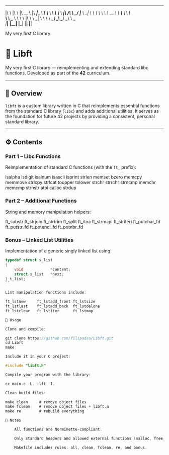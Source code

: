  ___        ___   ________   ________  _________   
|\  \      |\  \ |\   __  \ |\  _____\|\___   ___\ 
\ \  \     \ \  \\ \  \|\ /_\ \  \__/ \|___ \  \_| 
 \ \  \     \ \  \\ \   __  \\ \   __\     \ \  \  
  \ \  \____ \ \  \\ \  \|\  \\ \  \_|      \ \  \ 
   \ \_______\\ \__\\ \_______\\ \__\        \ \__\
    \|_______| \|__| \|_______| \|__|         \|__|

My very first C library


# 🧩 Libft

My very first C library — reimplementing and extending standard libc functions.
Developed as part of the **42** curriculum.

---

## 🧠 Overview

`libft` is a custom library written in C that reimplements essential functions from the standard C library (`libc`) and adds additional utilities.
It serves as the foundation for future 42 projects by providing a consistent, personal standard library.

---

## ⚙️ Contents

### **Part 1 – Libc Functions**
Reimplementation of standard C functions (with the `ft_` prefix):

isalpha isdigit isalnum isascii isprint
strlen memset bzero memcpy memmove
strlcpy strlcat toupper tolower strchr
strrchr strncmp memchr memcmp strnstr
atoi calloc strdup


### **Part 2 – Additional Functions**
String and memory manipulation helpers:

ft_substr ft_strjoin ft_strtrim
ft_split ft_itoa ft_strmapi
ft_striteri ft_putchar_fd ft_putstr_fd
ft_putendl_fd ft_putnbr_fd


### **Bonus – Linked List Utilities**
Implementation of a generic singly linked list using:
```c
typedef struct s_list
{
    void            *content;
    struct s_list   *next;
} t_list;
``

List manipulation functions include:

ft_lstnew     ft_lstadd_front ft_lstsize
ft_lstlast    ft_lstadd_back  ft_lstdelone
ft_lstclear   ft_lstiter      ft_lstmap

🧪 Usage

Clone and compile:

git clone https://github.com/filipadsa/Libft.git
cd Libft
make

Include it in your C project:

#include "libft.h"

Compile your program with the library:

cc main.c -L. -lft -I.

Clean build files:

make clean     # remove object files
make fclean    # remove object files + libft.a
make re        # rebuild everything

🧩 Notes

    All functions are Norminette-compliant.

    Only standard headers and allowed external functions (malloc, free, write) are used.

    Makefile includes rules: all, clean, fclean, re, and bonus.
